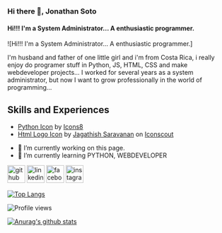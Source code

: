 ### Hi there 👋, Jonathan Soto
#### Hi!!! I'm a System Administrator... A enthusiastic programmer.
![Hi!!! I'm a System Administrator... A enthusiastic programmer.]

I'm husband and father of one little girl and i'm from Costa Rica, i really enjoy do programer stuff in Python, JS, HTML, CSS  and make webdeveloper projects... I worked for several years as a system administrator, but now I want to grow professionally in the world of programming...

## Skills and Experiences
* <a href="https://iconscout.com/icons/python" target="_blank">Python Icon</a> by <a href="https://iconscout.com/contributors/icons8" target="_blank">Icons8</a>
* <a href="https://iconscout.com/icons/html" target="_blank">Html Logo Icon</a> by <a href="https://iconscout.com/contributors/jagathish">Jagathish Saravanan</a> on <a href="https://iconscout.com">Iconscout</a>

- 🔭 I’m currently working on this page. 
- 🌱 I’m currently learning PYTHON, WEBDEVELOPER 


[<img src='https://cdn.jsdelivr.net/npm/simple-icons@3.0.1/icons/github.svg' alt='github' height='40'>](https://github.com/john-2009)  [<img src='https://cdn.jsdelivr.net/npm/simple-icons@3.0.1/icons/linkedin.svg' alt='linkedin' height='40'>](https://www.linkedin.com/in/https://www.linkedin.com/in/jonathan-soto-prog-tec-cr//)  [<img src='https://cdn.jsdelivr.net/npm/simple-icons@3.0.1/icons/facebook.svg' alt='facebook' height='40'>](https://www.facebook.com/https://www.facebook.com/jonathan.sotobarrantes)  [<img src='https://cdn.jsdelivr.net/npm/simple-icons@3.0.1/icons/instagram.svg' alt='instagram' height='40'>](https://www.instagram.com/https://www.instagram.com/jonathansotobarrantes//)  

[![Top Langs](https://github-readme-stats.vercel.app/api/top-langs/?username=john-2009)](https://github.com/anuraghazra/github-readme-stats)

![Profile views](https://gpvc.arturio.dev/john-2009)  

[![Anurag's github stats](https://github-readme-stats.vercel.app/api?username=john-2009)](https://github.com/anuraghazra/github-readme-stats)
